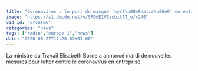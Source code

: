```yaml
---
title: "Coronavirus : le port du masque 'syst\u00e9matis\u00e9' en entreprise y compris en open space"
image: "https://s1.dmcdn.net/v/SPQdE1VEzubilAT_o/x240"
vid_id: "x7vnfm6"
categories: "news"
tags: ["radio","europe 1","news"]
date: "2020-08-27T17:26:03+03:00"
---
```

La ministre du Travail Elisabeth Borne a annoncé mardi de nouvelles mesures pour lutter contre le coronavirus en entreprise.
